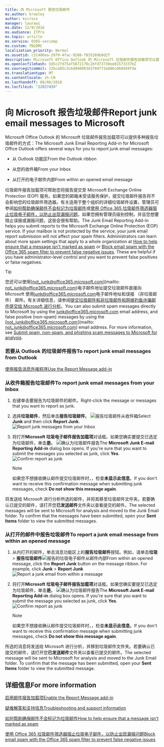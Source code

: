 ```yaml
---
title: 向 Microsoft 报告垃圾邮件
ms.author: krowley
author: kccross
manager: laurawi
ms.date: 12/9/2016
ms.audience: ITPro
ms.topic: article
ms.service: O365-seccomp
ms.custom: TN2DMC
localization_priority: Normal
ms.assetid: c31406ea-2979-4fac-9288-f835269b9d2f
description: Microsoft Office Outlook 的 Microsoft 垃圾邮件报告加载项可以提供多种报告垃圾邮件的方式：
ms.openlocfilehash: 5d5c2fd75af5872176c2bfd73738ee81573337b2
ms.sourcegitcommit: 22bca85c3c6d946083d3784f72e886c068d49f4a
ms.translationtype: MT
ms.contentlocale: zh-CN
ms.lasthandoff: 08/06/2018
ms.locfileid: "22027439"
---
```

# <a name="report-junk-email-messages-to-microsoft"></a><span data-ttu-id="f6aeb-103">向 Microsoft 报告垃圾邮件</span><span class="sxs-lookup"><span data-stu-id="f6aeb-103">Report junk email messages to Microsoft</span></span>

<span data-ttu-id="f6aeb-104">Microsoft Office Outlook 的 Microsoft 垃圾邮件报告加载项可以提供多种报告垃圾邮件的方式：</span><span class="sxs-lookup"><span data-stu-id="f6aeb-104">The Microsoft Junk Email Reporting Add-in for Microsoft Office Outlook offers several ways for you to report junk email messages:</span></span>
  
- <span data-ttu-id="f6aeb-105">从 Outlook 功能区</span><span class="sxs-lookup"><span data-stu-id="f6aeb-105">From the Outlook ribbon</span></span>
    
- <span data-ttu-id="f6aeb-106">从您的收件箱</span><span class="sxs-lookup"><span data-stu-id="f6aeb-106">From your Inbox</span></span>
    
- <span data-ttu-id="f6aeb-107">从打开的电子邮件内部</span><span class="sxs-lookup"><span data-stu-id="f6aeb-107">From within an opened email message</span></span>
    
<span data-ttu-id="f6aeb-p101">垃圾邮件报告加载项可帮助您将报告提交至 Microsoft Exchange Online Protection (EOP) 服务。如果您的邮箱未受该服务保护，提交垃圾邮件报告将不会影响您的垃圾邮件筛选器。有关适用于整个组织的详细垃圾邮件设置，管理员可参阅[如何帮助确保邮件不会标记为垃圾邮件](https://go.microsoft.com/fwlink/p/?LinkId=534224)或[使用 Office 365 垃圾邮件筛选器阻止垃圾电子邮件，以防止出现漏报问题](https://go.microsoft.com/fwlink/p/?LinkId=534225)。如果您拥有管理员级别控制，并且您想要阻止误报或漏报问题，这些会很有帮助。</span><span class="sxs-lookup"><span data-stu-id="f6aeb-p101">The Junk Email Reporting Add-in helps you submit reports to the Microsoft Exchange Online Protection (EOP) service. If your mailbox is not protected by the service, your junk email report submission will not affect your spam filters. Administrators can learn about more spam settings that apply to a whole organization at [How to help ensure that a message isn't marked as spam](https://go.microsoft.com/fwlink/p/?LinkId=534224) or [Block email spam with the Office 365 spam filter to prevent false negative issues](https://go.microsoft.com/fwlink/p/?LinkId=534225). These are helpful if you have administrator-level control and you want to prevent false positives or false negatives.</span></span>
  
> [!TIP]
> <span data-ttu-id="f6aeb-p102">您还可以使用[not_junk@office365.microsoft.com](mailto: not_junk@office365.microsoft.com)电子邮件地址提交垃圾邮件直接向 Microsoft 使用[junk@office365.microsoft.com](mailto:junk@office365.microsoft.com)电子邮件地址和误报 （非垃圾邮件） 邮件。有关详细信息，请参阅[提交垃圾邮件和非垃圾邮件和网络钓鱼诈骗邮件提交给 Microsoft 进行分析](submit-spam-non-spam-and-phishing-scam-messages-to-microsoft-for-analysis.md)。</span><span class="sxs-lookup"><span data-stu-id="f6aeb-p102">You can also submit spam messages directly to Microsoft by using the [junk@office365.microsoft.com](mailto:junk@office365.microsoft.com) email address, and false positive (non-spam) messages by using the [not_junk@office365.microsoft.com](mailto: not_junk@office365.microsoft.com) email address. For more information, see [Submit spam, non-spam, and phishing scam messages to Microsoft for analysis](submit-spam-non-spam-and-phishing-scam-messages-to-microsoft-for-analysis.md).</span></span> 
  
### <a name="to-report-junk-email-messages-from-outlook"></a><span data-ttu-id="f6aeb-114">若要从 Outlook 的垃圾邮件报告</span><span class="sxs-lookup"><span data-stu-id="f6aeb-114">To report junk email messages from Outlook</span></span>

[<span data-ttu-id="f6aeb-115">使用报告消息外接程序</span><span class="sxs-lookup"><span data-stu-id="f6aeb-115">Use the Report Message add-in</span></span>](https://support.office.com/article/b5caa9f1-cdf3-4443-af8c-ff724ea719d2) 
  
### <a name="to-report-junk-email-messages-from-your-inbox"></a><span data-ttu-id="f6aeb-116">从收件箱报告垃圾邮件</span><span class="sxs-lookup"><span data-stu-id="f6aeb-116">To report junk email messages from your Inbox</span></span>

1. <span data-ttu-id="f6aeb-117">右键单击要报告为垃圾邮件的邮件。</span><span class="sxs-lookup"><span data-stu-id="f6aeb-117">Right-click the message or messages that you want to report as junk.</span></span>
    
2. <span data-ttu-id="f6aeb-p103">选择**垃圾邮件**，然后单击**报告垃圾邮件**。 ![报告垃圾邮件从收件箱](media/EOP-Outlook-Junk-Reporting-Tool-3.jpg)</span><span class="sxs-lookup"><span data-stu-id="f6aeb-p103">Select **Junk** and then click **Report Junk**.  ![Report junk messages from your Inbox](media/EOP-Outlook-Junk-Reporting-Tool-3.jpg)</span></span>
  
3. <span data-ttu-id="f6aeb-p104">将打开**Microsoft 垃圾电子邮件报告加载项**对话框。如果您确实要提交已选定为垃圾邮件，单击**是**。 ![确认为垃圾邮件报告](media/EOP-Outlook-Junk-Reporting-Tool-2.jpg)</span><span class="sxs-lookup"><span data-stu-id="f6aeb-p104">The **Microsoft Junk E-mail Reporting Add-in** dialog box opens. If you're sure that you want to submit the messages you selected as junk, click **Yes**.  ![Confirm report as junk](media/EOP-Outlook-Junk-Reporting-Tool-2.jpg)</span></span>
  
    > [!NOTE]
    > <span data-ttu-id="f6aeb-123">如果您不想接收确认邮件提交垃圾邮件时，，检查**未显示此信息**。</span><span class="sxs-lookup"><span data-stu-id="f6aeb-123">If you don't want to receive this confirmation message when submitting junk messages, check **Do not show this message again**.</span></span> 
  
<span data-ttu-id="f6aeb-p105">将发送给 Microsoft 进行分析所选的邮件，并将其移至垃圾邮件文件夹。若要确认已提交的邮件，请打开您**已发送邮件**文件夹以查看提交的邮件。</span><span class="sxs-lookup"><span data-stu-id="f6aeb-p105">The selected messages will be sent to Microsoft for analysis and moved to the Junk Email folder. To confirm that the messages have been submitted, open your **Sent Items** folder to view the submitted messages.</span></span> 
  
### <a name="to-report-a-junk-email-message-from-within-an-opened-message"></a><span data-ttu-id="f6aeb-126">从打开的邮件中报告垃圾邮件</span><span class="sxs-lookup"><span data-stu-id="f6aeb-126">To report a junk email message from within an opened message</span></span>

1. <span data-ttu-id="f6aeb-p106">从内打开的邮件，单击消息功能区上的**报告垃圾邮件**按钮。例如，请单击**垃圾** \> **报告垃圾邮件**![报告的垃圾电子邮件从邮件内部](media/EOP-Outlook-Junk-Reporting-Tool-4.jpg)</span><span class="sxs-lookup"><span data-stu-id="f6aeb-p106">From within an opened message, click the **Report Junk** button on the message ribbon. For example, click **Junk** \> **Report Junk** ![Report a junk email from within a message](media/EOP-Outlook-Junk-Reporting-Tool-4.jpg)</span></span>
  
2. <span data-ttu-id="f6aeb-p107">将打开**Microsoft 垃圾电子邮件报告加载项**对话框。如果您确实要提交已选定为垃圾邮件，单击**是**。 ![确认为垃圾邮件报告](media/EOP-Outlook-Junk-Reporting-Tool-2.jpg)</span><span class="sxs-lookup"><span data-stu-id="f6aeb-p107">The **Microsoft Junk E-mail Reporting Add-in** dialog box opens. If you're sure that you want to submit the message you selected as junk, click **Yes**.  ![Confirm report as junk](media/EOP-Outlook-Junk-Reporting-Tool-2.jpg)</span></span>
  
    > [!NOTE]
    > <span data-ttu-id="f6aeb-132">如果您不想接收确认邮件提交垃圾邮件时，，检查**未显示此信息**。</span><span class="sxs-lookup"><span data-stu-id="f6aeb-132">If you don't want to receive this confirmation message when submitting junk messages, check **Do not show this message again**.</span></span> 
  
<span data-ttu-id="f6aeb-p108">所选的消息将发送给 Microsoft 进行分析，并移到垃圾邮件文件夹。若要确认已提交的邮件，请打开您**已发送邮件**文件夹以查看已提交的邮件。</span><span class="sxs-lookup"><span data-stu-id="f6aeb-p108">The selected message will be sent to Microsoft for analysis and moved to the Junk Email folder. To confirm that the message has been submitted, open your **Sent Items** folder to view the submitted message.</span></span> 
  
## <a name="for-more-information"></a><span data-ttu-id="f6aeb-135">详细信息</span><span class="sxs-lookup"><span data-stu-id="f6aeb-135">For more information</span></span>

[<span data-ttu-id="f6aeb-136">启用邮件报告加载项</span><span class="sxs-lookup"><span data-stu-id="f6aeb-136">Enable the Report Message add-in</span></span>](https://support.office.com/article/4250c4bc-6102-420b-9e0a-a95064837676)
  
[<span data-ttu-id="f6aeb-137">疑难解答和支持信息</span><span class="sxs-lookup"><span data-stu-id="f6aeb-137">Troubleshooting and support information</span></span>](troubleshooting-and-support-information.md)
  
[<span data-ttu-id="f6aeb-138">如何帮助确保邮件不会标记为垃圾邮件</span><span class="sxs-lookup"><span data-stu-id="f6aeb-138">How to help ensure that a message isn't marked as spam</span></span>](https://go.microsoft.com/fwlink/p/?LinkId=534224)
  
[<span data-ttu-id="f6aeb-139">使用 Office 365 垃圾邮件筛选器阻止垃圾电子邮件，以防止出现漏报问题</span><span class="sxs-lookup"><span data-stu-id="f6aeb-139">Block email spam with the Office 365 spam filter to prevent false negative issues</span></span>](https://go.microsoft.com/fwlink/p/?LinkId=534225)
  

